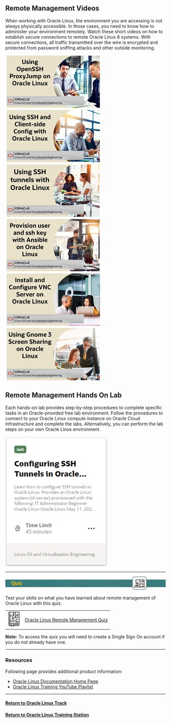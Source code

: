 ## Remote Management Videos
When working with Oracle Linux, the environment you are accessing is not always physically accessible. In those cases, you need to know how to administer your environment remotely. Watch these short videos on how to establish secure connections to remote Oracle Linux 8 systems. With secure connections, all traffic transmitted over the wire is encrypted and protected from password sniffing attacks and other outside monitoring.

[![](../../common/images/proxyjump_300.png)](https://youtu.be/QKZP9FbP3mo)
[![](../../common/images/client_config_300.png)](https://youtu.be/om93ySvpBWE)
[![](../../common/images/tunnels_300.png)](https://youtu.be/NRL_wXqnQeo)
[![](../../common/images/prov_ans_300.png)](https://youtu.be/ij8z9uqRg28)
[![](../../common/images/vnc_server_300.png)](https://youtu.be/Z5vhER7K34E)
[![](../../common/images/gnome_300.png)](https://youtu.be/9mToAwfCZik)

## Remote Management Hands On Lab
Each hands-on lab provides step-by-step procedures to complete specific tasks in an Oracle-provided free lab environment. Follow the procedures to connect to your Oracle Linux compute instance on Oracle Cloud Infrastructure and complete the labs. Alternatively, you can perform the lab steps on your own Oracle Linux environment.

[![](../../common/images/sshtunnels_lab.png)](https://luna.oracle.com/lab/d1dc0830-fe30-48d4-8e5c-d30ad525e36e)

---

![](../../common/images/quiz1.png)
   
  
Test your skills on what you have learned about remote management of Oracle Linux with this quiz.   
 
<table>
    <tr>
    <td><img src="../../common/images/quiz_v2.png" width="40" height="50"></td>
    <td><a href="https://apexapps.oracle.com/pls/apex/f?p=ST_QUIZ:200:0::::P200_QUIZ_KEY:BG99CGZ">Oracle Linux Remote Management Quiz</a></td>
  </tr>
</table>    
<b>Note:</b> To access the quiz you will need to create a Single Sign On account if you do not already have one.

---
### Resources

Following page provides additional product information:

- [Oracle Linux Documentation Home Page](https://docs.oracle.com/en/operating-systems/oracle-linux/)
- [Oracle Linux Training YouTube Playlist](https://www.youtube.com/playlist?list=PLKCk3OyNwIztOLwiTOF0HOV5aiTjGNpLl)

---

#### [Return to Oracle Linux Track](../ol.md)

#### [Return to Oracle Linux Training Station](../../README.md)
